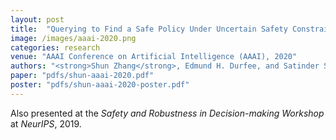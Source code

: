 ```yaml
---
layout: post
title:  "Querying to Find a Safe Policy Under Uncertain Safety Constraints in Markov Decision Processes"
image: /images/aaai-2020.png
categories: research
venue: "AAAI Conference on Artificial Intelligence (AAAI), 2020"
authors: "<strong>Shun Zhang</strong>, Edmund H. Durfee, and Satinder Singh"
paper: "pdfs/shun-aaai-2020.pdf"
poster: "pdfs/shun-aaai-2020-poster.pdf"
---
```

Also presented at the _Safety and Robustness in Decision-making Workshop_ at _NeurIPS_, 2019.
